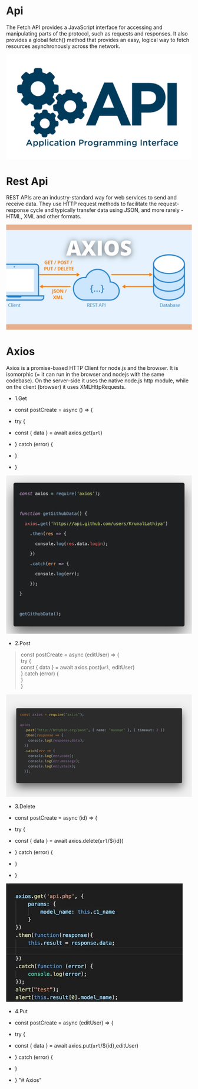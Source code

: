 

# Api
 The Fetch API provides a JavaScript interface for accessing and manipulating parts of the protocol, such as requests and responses. It also provides a global fetch() method that provides an easy, logical way to fetch resources asynchronously across the network.

 ![](./api.jpg)

 # Rest Api

 REST APIs are an industry-standard way for web services to send and receive data. They use HTTP request methods to facilitate the request-response cycle and typically transfer data using JSON, and more rarely - HTML, XML and other formats.

 ![](./maxresdefault.jpg)

 # Axios

 Axios is a promise-based HTTP Client for node.js and the browser. It is isomorphic (= it can run in the browser and nodejs with the same codebase). On the server-side it uses the native node.js http module, while on the client (browser) it uses XMLHttpRequests.

 * 1.Get

 * const postCreate = async () => {
* try {
* const { data } = await axios.get(`url`)
* } catch (error) {
* }
* }

![](./30beed5bbfb767b4860c8f7ade28a5a8.png)


* 2.Post

> const postCreate = async (editUser) => { <br>
> try { <br>
> const { data } = await axios.post(`url`, editUser) <br>
> } catch (error) { <br>
> } <br>
> } <br>

![](./1_h-k9PDoxiLZvCTe4mbjs1w.png)

* 3.Delete

* const postCreate = async (id) => {
* try {
* const { data } = await axios.delete(`url`/${id})
* } catch (error) {
* }
* }


![](./i.webp)

* 4.Put

* const postCreate = async (editUser) => {
* try {
* const { data } = await axios.put(`url`/${id},editUser)
* } catch (error) {
* }
* }
"# Axios" 
